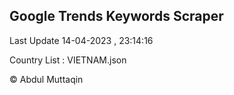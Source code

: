 

## Google Trends Keywords Scraper 
 
Last Update 14-04-2023 , 23:14:16

Country List :
VIETNAM.json



© Abdul Muttaqin 

